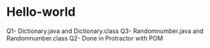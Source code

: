 # Hello-world
Q1- Dictionary.java and Dictionary.class
Q3- Randomnumber.java and Randomnumber.class
Q2- Done in Protractor with POM
